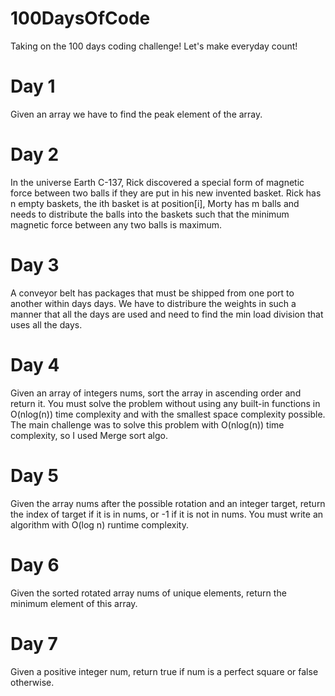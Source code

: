 # 100DaysOfCode
Taking on the 100 days coding challenge! Let's make everyday count!

# Day 1
  Given an array we have to find the peak element of the array.

# Day 2
In the universe Earth C-137, Rick discovered a special form of magnetic force between two balls if they are put in his new invented basket. 
Rick has n empty baskets, the ith basket is at position[i], Morty has m balls and needs to distribute the balls into the baskets such that the 
minimum magnetic force between any two balls is maximum.

# Day 3
A conveyor belt has packages that must be shipped from one port to another within days days. We have to distribure the weights in such a manner
that all the days are used and need to find the min load division that uses all the days. 

# Day 4
Given an array of integers nums, sort the array in ascending order and return it.
You must solve the problem without using any built-in functions in O(nlog(n)) time complexity and with the smallest space complexity possible.
The main challenge was to solve this problem with O(nlog(n)) time complexity, so I used Merge sort algo. 

# Day 5
Given the array nums after the possible rotation and an integer target, return the index of target if it is in nums, or -1 if it is not in nums.
You must write an algorithm with O(log n) runtime complexity.

# Day 6
Given the sorted rotated array nums of unique elements, return the minimum element of this array.

# Day 7
Given a positive integer num, return true if num is a perfect square or false otherwise.
